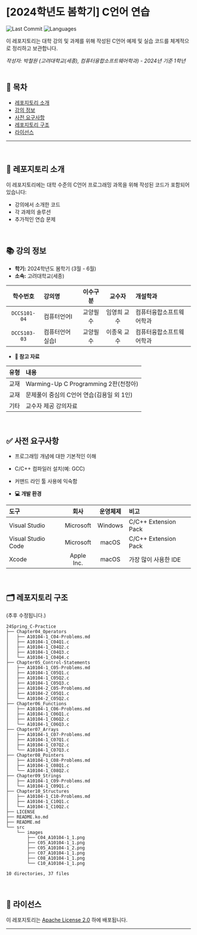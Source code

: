 # [2024학년도 봄학기] C언어 연습

![Last Commit](https://img.shields.io/github/last-commit/Choroning/24Spring_C-Practice)
![Languages](https://img.shields.io/github/languages/top/Choroning/24Spring_C-Practice)

이 레포지토리는 대학 강의 및 과제를 위해 작성된 C언어 예제 및 실습 코드를 체계적으로 정리하고 보관합니다. 

*작성자: 박철원 (고려대학교(세종), 컴퓨터융합소프트웨어학과) - 2024년 기준 1학년*
<br><br>

## 📑 목차

- [레포지토리 소개](#about-this-repository)
- [강의 정보](#course-information)
- [사전 요구사항](#prerequisites)
- [레포지토리 구조](#repository-structure)
- [라이선스](#license)

---


<br><a name="about-this-repository"></a>
## 📝 레포지토리 소개

이 레포지토리에는 대학 수준의 C언어 프로그래밍 과목을 위해 작성된 코드가 포함되어 있습니다:

- 강의에서 소개한 코드
- 각 과제의 솔루션
- 추가적인 연습 문제

<br><a name="course-information"></a>
## 📚 강의 정보

- **학기:** 2024학년도 봄학기 (3월 - 6월)
- **소속:** 고려대학교(세종)

|학수번호      |강의명    |이수구분|교수자|개설학과|
|:----------:|:-------|:----:|:------:|:----------------|
|`DCCS101-04`|컴퓨터언어Ⅰ|교양필수|임영희 교수|컴퓨터융합소프트웨어학과|
|`DCCS103-03`|컴퓨터언어실습Ⅰ|교양필수|이종욱 교수|컴퓨터융합소프트웨어학과|


- **📖 참고 자료**
  
| 유형 | 내용 |
|:----:|:---------|
|교재|Warming-Up C Programming 2판(천정아)|
|교재|문제풀이 중심의 C언어 연습(김용일 외 1인)|
|기타|교수자 제공 강의자료|

<br><a name="prerequisites"></a>
## ✅ 사전 요구사항

- 프로그래밍 개념에 대한 기본적인 이해
- C/C++ 컴파일러 설치(예: GCC)
- 커맨드 라인 툴 사용에 익숙함

- **💻 개발 환경**

| 도구 | 회사 |  운영체제  | 비고 |
|:-----|:-------:|:----:|:------|
|Visual Studio|Microsoft|Windows|C/C++ Extension Pack|
|Visual Studio Code|Microsoft|macOS|C/C++ Extension Pack|
|Xcode|Apple Inc.|macOS|가장 많이 사용한 IDE|

<br><a name="repository-structure"></a>
## 🗂 레포지토리 구조

(추후 수정됩니다.)
```plaintext
24Spring_C-Practice
├── Chapter04_Operators
│   ├── A10104-1_C04-Problems.md
│   ├── A10104-1_C04Q1.c
│   ├── A10104-1_C04Q2.c
│   ├── A10104-1_C04Q3.c
│   └── A10104-1_C04Q4.c
├── Chapter05_Control-Statements
│   ├── A10104-1_C05-Problems.md
│   ├── A10104-1_C05Q1.c
│   ├── A10104-1_C05Q2.c
│   ├── A10104-1_C05Q3.c
│   ├── A10104-2_C05-Problems.md
│   ├── A10104-2_C05Q1.c
│   └── A10104-2_C05Q2.c
├── Chapter06_Functions
│   ├── A10104-1_C06-Problems.md
│   ├── A10104-1_C06Q1.c
│   ├── A10104-1_C06Q2.c
│   └── A10104-1_C06Q3.c
├── Chapter07_Arrays
│   ├── A10104-1_C07-Problems.md
│   ├── A10104-1_C07Q1.c
│   ├── A10104-1_C07Q2.c
│   └── A10104-1_C07Q3.c
├── Chapter08_Pointers
│   ├── A10104-1_C08-Problems.md
│   ├── A10104-1_C08Q1.c
│   └── A10104-1_C08Q2.c
├── Chapter09_Strings
│   ├── A10104-1_C09-Problems.md
│   └── A10104-1_C09Q1.c
├── Chapter10_Structures
│   ├── A10104-1_C10-Problems.md
│   ├── A10104-1_C10Q1.c
│   └── A10104-1_C10Q2.c
├── LICENSE
├── README.ko.md
├── README.md
└── src
    └── images
        ├── C04_A10104-1_1.png
        ├── C05_A10104-1_1.png
        ├── C05_A10104-1_2.png
        ├── C07_A10104-1_1.png
        ├── C08_A10104-1_1.png
        └── C10_A10104-1_1.png

10 directories, 37 files
```

<br><a name="license"></a>
## 🤝 라이선스

이 레포지토리는 [Apache License 2.0](LICENSE) 하에 배포됩니다.

---
